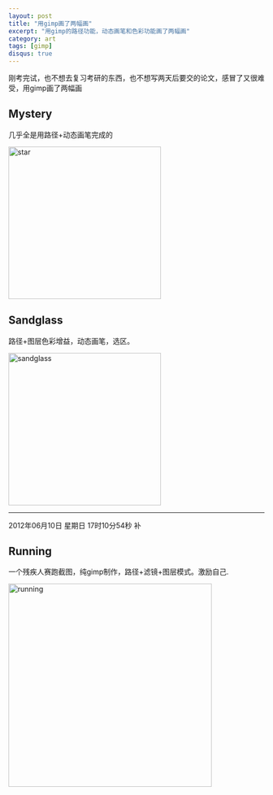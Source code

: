 ```yaml
---
layout: post
title: "用gimp画了两幅画"
excerpt: "用gimp的路径功能，动态画笔和色彩功能画了两幅画"
category: art
tags: [gimp]
disqus: true
---
```


刚考完试，也不想去复习考研的东西，也不想写两天后要交的论文，感冒了又很难受，用gimp画了两幅画

## Mystery

几乎全是用路径+动态画笔完成的

<img src="http://imgur.com/muFuE.png" hight="150" width="300" alt="star" />

## Sandglass

路径+图层色彩增益，动态画笔，选区。

<img src="http://imgur.com/FU3p8.png" hight="150" width="300" alt="sandglass" />

***

2012年06月10日 星期日 17时10分54秒 补

## Running

一个残疾人赛跑截图，纯gimp制作，路径+滤镜+图层模式。激励自己.

<img src="http://i.imgur.com/FcIjH.png" hight="200" width="400" alt="running" />

